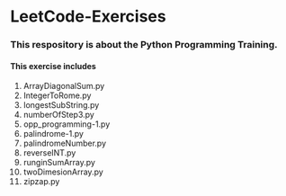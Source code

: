 # LeetCode-Exercises
### This respository is about the Python Programming Training.
#### This exercise includes
1) ArrayDiagonalSum.py 
2) IntegerToRome.py
3) longestSubString.py
4) numberOfStep3.py
5) opp_programming-1.py
6) palindrome-1.py
7) palindromeNumber.py
8) reverseINT.py
9) runginSumArray.py
10) twoDimesionArray.py
11) zipzap.py
